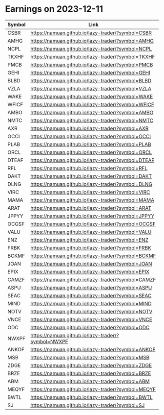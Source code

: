 # Earnings on 2023-12-11

| Symbol | Link |
| ---| --- |
| CSBR | https://namuan.github.io/lazy-trader/?symbol=CSBR |
| AMHG | https://namuan.github.io/lazy-trader/?symbol=AMHG |
| NCPL | https://namuan.github.io/lazy-trader/?symbol=NCPL |
| TKXHF | https://namuan.github.io/lazy-trader/?symbol=TKXHF |
| PMCB | https://namuan.github.io/lazy-trader/?symbol=PMCB |
| GEHI | https://namuan.github.io/lazy-trader/?symbol=GEHI |
| BLBD | https://namuan.github.io/lazy-trader/?symbol=BLBD |
| VZLA | https://namuan.github.io/lazy-trader/?symbol=VZLA |
| WAKE | https://namuan.github.io/lazy-trader/?symbol=WAKE |
| WFICF | https://namuan.github.io/lazy-trader/?symbol=WFICF |
| AMBO | https://namuan.github.io/lazy-trader/?symbol=AMBO |
| NMTC | https://namuan.github.io/lazy-trader/?symbol=NMTC |
| AXR | https://namuan.github.io/lazy-trader/?symbol=AXR |
| OCCI | https://namuan.github.io/lazy-trader/?symbol=OCCI |
| PLAB | https://namuan.github.io/lazy-trader/?symbol=PLAB |
| ORCL | https://namuan.github.io/lazy-trader/?symbol=ORCL |
| DTEAF | https://namuan.github.io/lazy-trader/?symbol=DTEAF |
| RFL | https://namuan.github.io/lazy-trader/?symbol=RFL |
| DAKT | https://namuan.github.io/lazy-trader/?symbol=DAKT |
| DLNG | https://namuan.github.io/lazy-trader/?symbol=DLNG |
| VIRC | https://namuan.github.io/lazy-trader/?symbol=VIRC |
| MAMA | https://namuan.github.io/lazy-trader/?symbol=MAMA |
| ARAT | https://namuan.github.io/lazy-trader/?symbol=ARAT |
| JPPYY | https://namuan.github.io/lazy-trader/?symbol=JPPYY |
| OCGSF | https://namuan.github.io/lazy-trader/?symbol=OCGSF |
| VALU | https://namuan.github.io/lazy-trader/?symbol=VALU |
| ENZ | https://namuan.github.io/lazy-trader/?symbol=ENZ |
| FRBK | https://namuan.github.io/lazy-trader/?symbol=FRBK |
| BCKMF | https://namuan.github.io/lazy-trader/?symbol=BCKMF |
| JOAN | https://namuan.github.io/lazy-trader/?symbol=JOAN |
| EPIX | https://namuan.github.io/lazy-trader/?symbol=EPIX |
| CAMZF | https://namuan.github.io/lazy-trader/?symbol=CAMZF |
| ASPU | https://namuan.github.io/lazy-trader/?symbol=ASPU |
| SEAC | https://namuan.github.io/lazy-trader/?symbol=SEAC |
| MIND | https://namuan.github.io/lazy-trader/?symbol=MIND |
| NOTV | https://namuan.github.io/lazy-trader/?symbol=NOTV |
| VNCE | https://namuan.github.io/lazy-trader/?symbol=VNCE |
| ODC | https://namuan.github.io/lazy-trader/?symbol=ODC |
| NWXPF | https://namuan.github.io/lazy-trader/?symbol=NWXPF |
| ANKOF | https://namuan.github.io/lazy-trader/?symbol=ANKOF |
| MSB | https://namuan.github.io/lazy-trader/?symbol=MSB |
| ZDGE | https://namuan.github.io/lazy-trader/?symbol=ZDGE |
| BRZE | https://namuan.github.io/lazy-trader/?symbol=BRZE |
| ABM | https://namuan.github.io/lazy-trader/?symbol=ABM |
| MEQYF | https://namuan.github.io/lazy-trader/?symbol=MEQYF |
| BWTL | https://namuan.github.io/lazy-trader/?symbol=BWTL |
| SJ | https://namuan.github.io/lazy-trader/?symbol=SJ |
